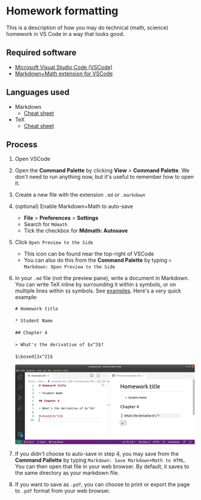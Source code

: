 # Homework formatting

This is a description of how you may do technical (math, science) homework in VS Code in a way that looks good.

## Required software

* [Microsoft Visual Studio Code (VSCode)](https://code.visualstudio.com/)
* [Markdown+Math extension for VSCode](https://marketplace.visualstudio.com/items?itemName=goessner.mdmath)

## Languages used

* Markdown
  * [Cheat sheet](https://commonmark.org/help/)
* TeX
  * [Cheat sheet](https://www.math.brown.edu/~jhs/ReferenceCards/TeXRefCard.v1.5.pdf)

## Process

1. Open VSCode
2. Open the **Command Palette** by clicking **View** > **Command Palette**. We don't need to run anything now, but it's useful to remember how to open it.
3. Create a new file with the extension `.md` or `.markdown`
4. (optional) Enable Markdown+Math to auto-save
   * **File** > **Preferences** > **Settings**
   * Search for `Mdmath`
   * Tick the checkbox for **Mdmath: Autosave**
5. Click `Open Preview to the Side`
   * This icon can be found near the top-right of VSCode
   * You can also do this from the **Command Palette** by typing `> Markdown: Open Preview to the Side`
6. In your `.md` file (not the preview pane), write a document in Markdown. You can write TeX inline by surrounding it within `$` symbols, or on multiple lines within `$$` symbols. See [examples](examples/). Here's a very quick example:

	```
	# Homework title

	* Student Name

	## Chapter 4

	> What's the derivative of $x^3$?

	$\boxed{3x^2}$
	```
   ![VSCode screenshot](vscode_screenshot.png)

7. If you didn't choose to auto-save in step 4, you may save from the **Command Pallette** by typing `Markdown: Save Markdown+Math to HTML`. You can then open that file in your web browser. By default, it saves to the same directory as your markdown file.
8. If you want to save as `.pdf`, you can choose to print or export the page to `.pdf` format from your web browser.
